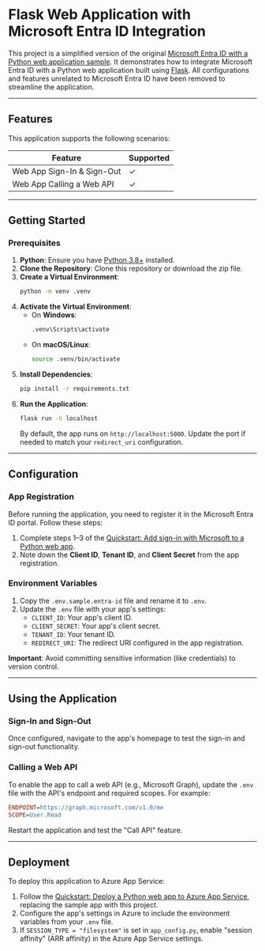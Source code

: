 # Flask Web Application with Microsoft Entra ID Integration

This project is a simplified version of the original [Microsoft Entra ID with a Python web application sample](https://github.com/Azure-Samples/ms-identity-python-webapp). It demonstrates how to integrate Microsoft Entra ID with a Python web application built using [Flask](https://flask.palletsprojects.com/en/3.0.x/). All configurations and features unrelated to Microsoft Entra ID have been removed to streamline the application.

---

## Features

This application supports the following scenarios:

| Feature                        | Supported |
|--------------------------------|-----------|
| Web App Sign-In & Sign-Out     | ✓         |
| Web App Calling a Web API      | ✓         |

---

## Getting Started

### Prerequisites

1. **Python**: Ensure you have [Python 3.8+](https://python.org) installed.
2. **Clone the Repository**: Clone this repository or download the zip file.
3. **Create a Virtual Environment**:
   ```bash
   python -m venv .venv
   ```
4. **Activate the Virtual Environment**:
   - On **Windows**:
     ```bash
     .venv\Scripts\activate
     ```
   - On **macOS/Linux**:
     ```bash
     source .venv/bin/activate
     ```
5. **Install Dependencies**:
   ```bash
   pip install -r requirements.txt
   ```
6. **Run the Application**:
   ```bash
   flask run -h localhost
   ```
   By default, the app runs on `http://localhost:5000`. Update the port if needed to match your `redirect_uri` configuration.

---

## Configuration

### App Registration

Before running the application, you need to register it in the Microsoft Entra ID portal. Follow these steps:

1. Complete steps 1–3 of the [Quickstart: Add sign-in with Microsoft to a Python web app](https://learn.microsoft.com/entra/identity-platform/quickstart-web-app-python-sign-in?tabs=windows).
2. Note down the **Client ID**, **Tenant ID**, and **Client Secret** from the app registration.

### Environment Variables

1. Copy the `.env.sample.entra-id` file and rename it to `.env`.
2. Update the `.env` file with your app's settings:
   - `CLIENT_ID`: Your app's client ID.
   - `CLIENT_SECRET`: Your app's client secret.
   - `TENANT_ID`: Your tenant ID.
   - `REDIRECT_URI`: The redirect URI configured in the app registration.

**Important**: Avoid committing sensitive information (like credentials) to version control.

---

## Using the Application

### Sign-In and Sign-Out

Once configured, navigate to the app's homepage to test the sign-in and sign-out functionality.

### Calling a Web API

To enable the app to call a web API (e.g., Microsoft Graph), update the `.env` file with the API's endpoint and required scopes. For example:

```ini
ENDPOINT=https://graph.microsoft.com/v1.0/me
SCOPE=User.Read
```

Restart the application and test the "Call API" feature.

---

## Deployment

To deploy this application to Azure App Service:

1. Follow the [Quickstart: Deploy a Python web app to Azure App Service](https://learn.microsoft.com/en-us/azure/app-service/quickstart-python), replacing the sample app with this project.
2. Configure the app's settings in Azure to include the environment variables from your `.env` file.
3. If `SESSION_TYPE = "filesystem"` is set in `app_config.py`, enable "session affinity" (ARR affinity) in the Azure App Service settings.